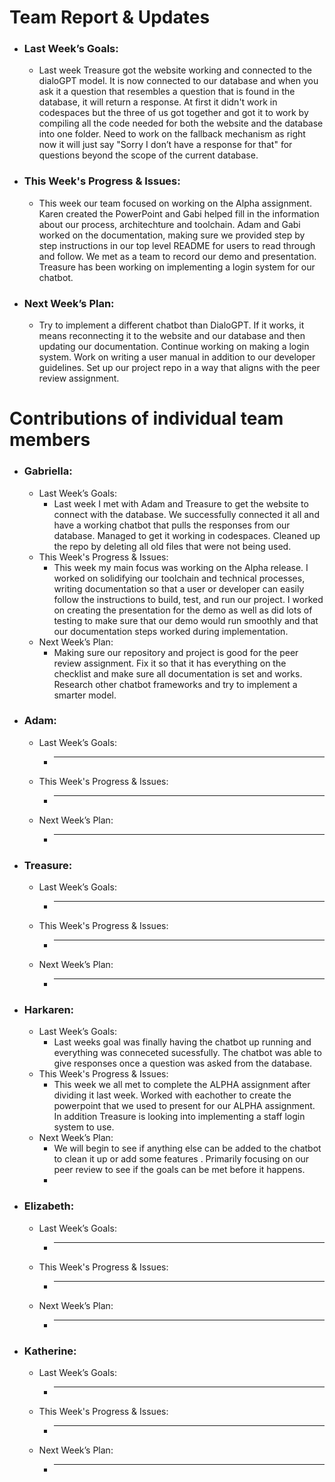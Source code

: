 # Team Report & Updates
  - ### Last Week’s Goals:
      -  Last week Treasure got the website working and connected to the dialoGPT model. It is now connected to our database and when you ask it a question that resembles a question that is found in the database, it will return a response. At first it didn't work in codespaces but the three of us got together and got it to work by compiling all the code needed for both the website and the database into one folder. Need to work on the fallback mechanism as right now it will just say "Sorry I don’t have a response for that" for questions beyond the scope of the current database.
  - ### This Week's Progress & Issues:
      -  This week our team focused on working on the Alpha assignment. Karen created the PowerPoint and Gabi helped fill in the information about our process, architechture and toolchain. Adam and Gabi worked on the documentation, making sure we provided step by step instructions in our top level README for users to read through and follow. We met as a team to record our demo and presentation. Treasure has been working on implementing a login system for our chatbot. 
  - ### Next Week’s Plan:
      -  Try to implement a different chatbot than DialoGPT. If it works, it means reconnecting it to the website and our database and then updating our documentation. Continue working on making a login system. Work on writing a user manual in addition to our developer guidelines. Set up our project repo in a way that aligns with the peer review assignment.

# Contributions of individual team members
  - ### Gabriella:
      - Last Week’s Goals:
          -  Last week I met with Adam and Treasure to get the website to connect with the database. We successfully connected it all and have a working chatbot that pulls the responses from our database. Managed to get it working in codespaces. Cleaned up the repo by deleting all old files that were not being used.
      - This Week's Progress & Issues:
          -  This week my main focus was working on the Alpha release. I worked on solidifying our toolchain and technical processes, writing documentation so that a user or developer can easily follow the instructions to build, test, and run our project. I worked on creating the presentation for the demo as well as did lots of testing to make sure that our demo would run smoothly and that our documentation steps worked during implementation. 
      - Next Week’s Plan:
          -  Making sure our repository and project is good for the peer review assignment. Fix it so that it has everything on the checklist and make sure all documentation is set and works. Research other chatbot frameworks and try to implement a smarter model. 
  
  - ### Adam:
      - Last Week’s Goals:
          -  ________________________________________________________________
      - This Week's Progress & Issues:
          -  ________________________________________________________________
      - Next Week’s Plan:
          -  ________________________________________________________________
        
  - ### Treasure:
      - Last Week’s Goals:
          -  ________________________________________________________________
      - This Week's Progress & Issues:
          -  ________________________________________________________________
      - Next Week’s Plan:
          -  ________________________________________________________________
          
  - ### Harkaren:
      - Last Week’s Goals:
          - Last weeks goal was finally having the chatbot up running and everything was conneceted sucessfully. The chatbot was able to give responses once a question was asked from the database. 
      - This Week's Progress & Issues:
          -  This week we all met to complete the ALPHA assignment after dividing it last week. Worked with eachother to create the powerpoint that we used to present for our ALPHA assignment. In addition Treasure is looking into implementing a staff login system to use. 
      - Next Week’s Plan:
          -  We will begin to see if anything else can be added to the chatbot to clean it up or add some features . Primarily focusing on our peer review to see if the goals can be met before it happens.
          -  
  - ### Elizabeth:
      - Last Week’s Goals:
          -  ________________________________________________________________
      - This Week's Progress & Issues:
          -  ________________________________________________________________
      - Next Week’s Plan:
          -  ________________________________________________________________
        
  - ### Katherine:
      - Last Week’s Goals:
          -  ________________________________________________________________
      - This Week's Progress & Issues:
          -  ________________________________________________________________
      - Next Week’s Plan:
          -  ________________________________________________________________
